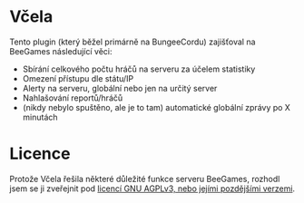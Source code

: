 # Včela
Tento plugin (který běžel primárně na BungeeCordu) zajišťoval na BeeGames následující věci:
- Sbírání celkového počtu hráčů na serveru za účelem statistiky
- Omezení přístupu dle státu/IP
- Alerty na serveru, globální nebo jen na určitý server
- Nahlašování reportů/hráčů
- (nikdy nebylo spuštěno, ale je to tam) automatické globální zprávy po X minutách

# Licence
Protože Včela řešila některé důležité funkce serveru BeeGames, rozhodl jsem se ji zveřejnit pod [licencí GNU AGPLv3, nebo jejími pozdějšími verzemi](LICENSE).
